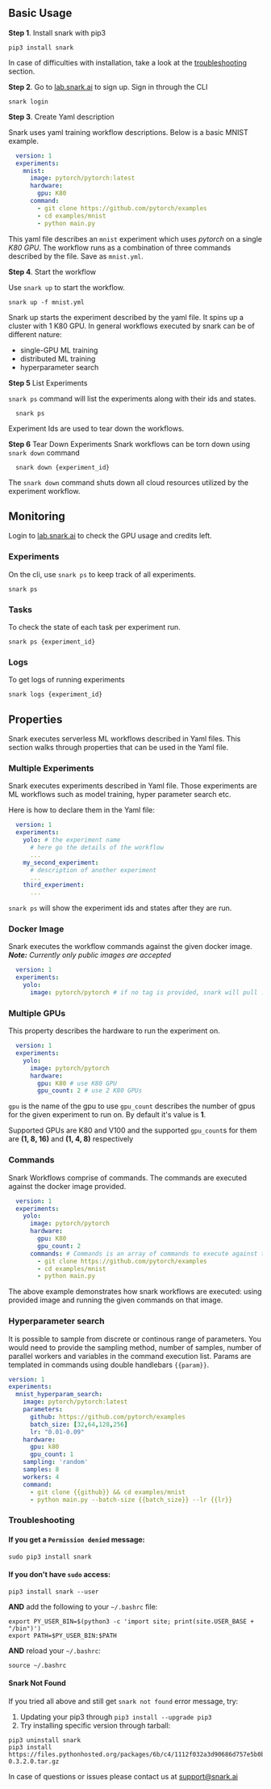 

## Basic Usage
**Step 1**. Install snark with pip3
```
pip3 install snark
```
In case of difficulties with installation, take a look at the [troubleshooting](#troubleshooting) section. 

**Step 2**. Go to [lab.snark.ai](https://lab.snark.ai) to sign up. Sign in through the CLI
```
snark login
```

**Step 3**. Create Yaml description

Snark uses yaml training workflow descriptions. Below is a basic MNIST example. 
```yaml
  version: 1
  experiments:
    mnist:
      image: pytorch/pytorch:latest
      hardware:
        gpu: K80
      command:
        - git clone https://github.com/pytorch/examples
        - cd examples/mnist
        - python main.py
```
This yaml file describes an `mnist` experiment which uses _pytorch_ on a single _K80 GPU_.
The workflow runs as a combination of three commands described by the file.
Save as `mnist.yml`.

**Step 4**. Start the workflow

Use `snark up` to start the workflow.
```
snark up -f mnist.yml
```

Snark up starts the experiment described by the yaml file. It spins up a cluster with 1 K80 GPU.
In general workflows executed by snark can be of different nature:
- single-GPU ML training 
- distributed ML training 
- hyperparameter search

**Step 5** List Experiments

`snark ps` command will list the experiments along with their ids and states.
```
  snark ps
```
Experiment Ids are used to tear down the workflows.

**Step 6** Tear Down Experiments
Snark workflows can be torn down using `snark down` command
```
  snark down {experiment_id}
```
The `snark down` command shuts down all cloud resources utilized by the experiment workflow.


## Monitoring
Login to [lab.snark.ai](https://lab.snark.ai) to check the GPU usage and credits left.

### Experiments
On the cli, use `snark ps` to keep track of all experiments.
```
snark ps
```

### Tasks
To check the state of each task per experiment run.
```
snark ps {experiment_id}
```

### Logs
To get logs of running experiments 
```
snark logs {experiment_id}
```

## Properties 

Snark executes serverless ML workflows described in Yaml files. 
This section walks through properties that can be used in the Yaml file.

### Multiple Experiments
Snark executes experiments described in Yaml file. Those experiments are ML workflows such as model training, hyper parameter search etc.

Here is how to declare them in the Yaml file:
```yaml
  version: 1
  experiments:
    yolo: # the experiment name
      # here go the details of the workflow
      ...
    my_second_experiment:
      # description of another experiment
      ...
    third_experiment:
      ...

```
`snark ps` will show the experiment ids and states after they are run.


### Docker Image

Snark executes the workflow commands against the given docker image.
**_Note:_** _Currently only public images are accepted_
```yaml
  version: 1
  experiments:
    yolo:
      image: pytorch/pytorch # if no tag is provided, snark will pull :latest image
```

### Multiple GPUs
This property describes the hardware to run the experiment on. 
```yaml
  version: 1
  experiments:
    yolo:
      image: pytorch/pytorch 
      hardware:
        gpu: K80 # use K80 GPU
        gpu_count: 2 # use 2 K80 GPUs
```
`gpu` is the name of the gpu to use
`gpu_count` describes the number of gpus for the given experiment to run on. By default it's value is **1**.

Supported GPUs are K80 and V100 and the supported `gpu_count`s for them are **(1, 8, 16)** and **(1, 4, 8)** respectively


### Commands
Snark Workflows comprise of commands. The commands are executed against the docker image provided.
```yaml
  version: 1
  experiments:
    yolo:
      image: pytorch/pytorch 
      hardware:
        gpu: K80
        gpu_count: 2
      commands: # Commands is an array of commands to execute against the image declared above
        - git clone https://github.com/pytorch/examples
        - cd examples/mnist
        - python main.py
```
The above example demonstrates how snark workflows are executed: using provided image and running the given commands on that image.


### Hyperparameter search
It is possible to sample from discrete or continous range of parameters. You would need to provide the sampling method, number of samples, number of parallel workers and variables in the command execution list. Params are templated in commands using double handlebars `{{param}}`.

```yaml
version: 1
experiments:
  mnist_hyperparam_search:
    image: pytorch/pytorch:latest
    parameters:
      github: https://github.com/pytorch/examples
      batch_size: [32,64,128,256]
      lr: "0.01-0.09"
    hardware:
      gpu: k80
      gpu_count: 1
    sampling: 'random'
    samples: 8
    workers: 4
    command:
      - git clone {{github}} && cd examples/mnist
      - python main.py --batch-size {{batch_size}} --lr {{lr}}
```


<a name="troubleshooting"></a>
### Troubleshooting

#### If you get a `Permission denied` message:
```
sudo pip3 install snark
```
#### If you don't have `sudo` access:
```
pip3 install snark --user
```
**AND** add the following to your `~/.bashrc` file:
```
export PY_USER_BIN=$(python3 -c 'import site; print(site.USER_BASE + "/bin")')
export PATH=$PY_USER_BIN:$PATH
```
**AND** reload your `~/.bashrc`:
```
source ~/.bashrc
```
#### Snark Not Found
If you tried all above and still get `snark not found` error message, try:
1) Updating your pip3 through `pip3 install --upgrade pip3`
2) Try installing specific version through tarball:
```
pip3 uninstall snark
pip3 install https://files.pythonhosted.org/packages/6b/c4/1112f032a3d90686d757e5b0b325564a047488fc74fa43a138148dc2b8a5/snark-0.3.2.0.tar.gz
```

In case of questions or issues please contact us at support@snark.ai
